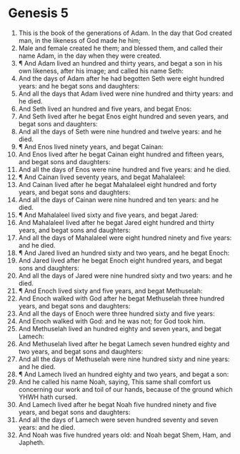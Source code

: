 ﻿# Genesis 5
1. This is the book of the generations of Adam. In the day that God created man, in the likeness of God made he him; 
2. Male and female created he them; and blessed them, and called their name Adam, in the day when they were created. 
3. ¶ And Adam lived an hundred and thirty years, and begat a son in his own likeness, after his image; and called his name Seth: 
4. And the days of Adam after he had begotten Seth were eight hundred years: and he begat sons and daughters: 
5. And all the days that Adam lived were nine hundred and thirty years: and he died. 
6. And Seth lived an hundred and five years, and begat Enos: 
7. And Seth lived after he begat Enos eight hundred and seven years, and begat sons and daughters: 
8. And all the days of Seth were nine hundred and twelve years: and he died. 
9. ¶ And Enos lived ninety years, and begat Cainan: 
10. And Enos lived after he begat Cainan eight hundred and fifteen years, and begat sons and daughters: 
11. And all the days of Enos were nine hundred and five years: and he died. 
12. ¶ And Cainan lived seventy years, and begat Mahalaleel: 
13. And Cainan lived after he begat Mahalaleel eight hundred and forty years, and begat sons and daughters: 
14. And all the days of Cainan were nine hundred and ten years: and he died. 
15. ¶ And Mahalaleel lived sixty and five years, and begat Jared: 
16. And Mahalaleel lived after he begat Jared eight hundred and thirty years, and begat sons and daughters: 
17. And all the days of Mahalaleel were eight hundred ninety and five years: and he died. 
18. ¶ And Jared lived an hundred sixty and two years, and he begat Enoch: 
19. And Jared lived after he begat Enoch eight hundred years, and begat sons and daughters: 
20. And all the days of Jared were nine hundred sixty and two years: and he died. 
21. ¶ And Enoch lived sixty and five years, and begat Methuselah: 
22. And Enoch walked with God after he begat Methuselah three hundred years, and begat sons and daughters: 
23. And all the days of Enoch were three hundred sixty and five years: 
24. And Enoch walked with God: and he was not; for God took him. 
25. And Methuselah lived an hundred eighty and seven years, and begat Lamech: 
26. And Methuselah lived after he begat Lamech seven hundred eighty and two years, and begat sons and daughters: 
27. And all the days of Methuselah were nine hundred sixty and nine years: and he died. 
28. ¶ And Lamech lived an hundred eighty and two years, and begat a son: 
29. And he called his name Noah, saying, This same shall comfort us concerning our work and toil of our hands, because of the ground which YHWH hath cursed. 
30. And Lamech lived after he begat Noah five hundred ninety and five years, and begat sons and daughters: 
31. And all the days of Lamech were seven hundred seventy and seven years: and he died. 
32. And Noah was five hundred years old: and Noah begat Shem, Ham, and Japheth. 
